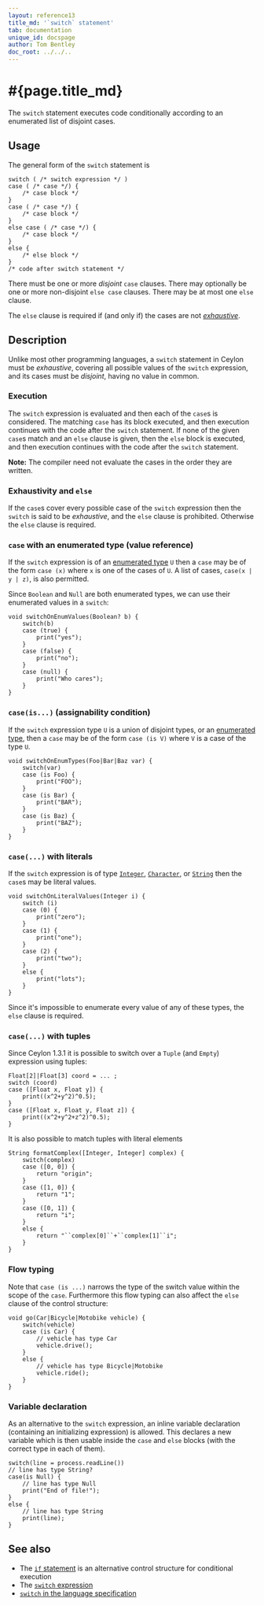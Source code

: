```yaml
---
layout: reference13
title_md: '`switch` statement'
tab: documentation
unique_id: docspage
author: Tom Bentley
doc_root: ../../..
---
```


# #{page.title_md}

The `switch` statement executes code conditionally according to an enumerated 
list of disjoint cases.

## Usage 

The general form of the `switch` statement is

<!-- check:none -->
<!-- try: -->
    switch ( /* switch expression */ )
    case ( /* case */) {
        /* case block */
    }
    case ( /* case */) {
        /* case block */
    }
    else case ( /* case */) {
        /* case block */
    }
    else {
        /* else block */
    }
    /* code after switch statement */

There must be one or more *disjoint* `case` clauses. There may optionally
be one or more non-disjoint `else case` clauses. There may be at most one
`else` clause.

The `else` clause is required if (and only if) the cases are not 
[*exhaustive*](#exhaustivity_and_else).

## Description

Unlike most other programming languages, a `switch` statement in Ceylon must be
_exhaustive_, covering all possible values of the `switch` expression, and its
cases must be _disjoint_, having no value in common.

### Execution

The `switch` expression is evaluated and then each of the `case`s is considered. 
The matching `case` has its block executed, and then execution continues with the 
code after the `switch` statement. If none of the given `case`s match and an `else` 
clause is given, then the `else` block is executed, and then execution continues 
with the code after the `switch` statement. 

**Note:** The compiler need not evaluate the cases in the order they are written.

### Exhaustivity and `else`

If the `case`s cover every possible case of the `switch` expression then the 
`switch` is said to be *exhaustive*, and the `else` clause is prohibited. 
Otherwise the `else` clause is required.

### `case` with an enumerated type (value reference)

If the `switch` expression is of an 
[enumerated type](../../structure/type-declaration#enumerated_types) `U` then a `case` may 
be of the form `case (x)` where `x` is one of the cases of `U`. A list of cases, 
`case(x | y | z)`, is also permitted.
  
Since `Boolean` and `Null` are both enumerated types, we can use their enumerated
values in a `switch`:

<!-- try: -->
    void switchOnEnumValues(Boolean? b) {
        switch(b)
        case (true) {
            print("yes");
        }
        case (false) {
            print("no");
        }
        case (null) {
            print("Who cares");
        }
    }

### `case(is...)` (assignability condition)
  
If the `switch` expression type `U` is a union of disjoint types, or an 
[enumerated type](../../structure/type-declaration#enumerated_types), then a `case` 
may be of the form `case (is V)` where `V` is a case of the type `U`.

<!-- try: -->
    void switchOnEnumTypes(Foo|Bar|Baz var) {
        switch(var)
        case (is Foo) {
            print("FOO");
        }
        case (is Bar) {
            print("BAR");
        }
        case (is Baz) {
            print("BAZ");
        }
    }

### `case(...)` with literals

If the `switch` expression is of type [`Integer`](#{site.urls.apidoc_1_3}/Integer.type.html), 
[`Character`](#{site.urls.apidoc_1_3}/Character.type.html), or 
[`String`](#{site.urls.apidoc_1_3}/String.type.html) then the 
`case`s may be literal values.

<!-- try: -->
    void switchOnLiteralValues(Integer i) {
        switch (i)
        case (0) {
            print("zero"); 
        }
        case (1) {
            print("one");
        }
        case (2) {
            print("two");
        }
        else { 
            print("lots"); 
        }
    }

Since it's impossible to enumerate every value of any of these types, the `else` 
clause is required.

### `case(...)` with tuples

Since Ceylon 1.3.1 it is possible to switch over a `Tuple` (and `Empty`) expression using 
tuples:

<!-- try: -->
    Float[2]|Float[3] coord = ... ;
    switch (coord)
    case ([Float x, Float y]) { 
        print((x^2+y^2)^0.5);
    }
    case ([Float x, Float y, Float z]) {
        print((x^2+y^2+z^2)^0.5);
    }

It is also possible to match tuples with literal elements

<!-- try: -->
    String formatComplex([Integer, Integer] complex) {
        switch(complex)
        case ([0, 0]) {
            return "origin";
        }
        case ([1, 0]) {
            return "1";
        }
        case ([0, 1]) {
            return "i";
        } 
        else {
            return "``complex[0]``+``complex[1]``i";
        }
    }

### Flow typing

Note that `case (is ...)` narrows the type of the switch value within the 
scope of the `case`. Furthermore this flow typing can also affect the `else` 
clause of the control structure:

    void go(Car|Bicycle|Motobike vehicle) {
        switch(vehicle)
        case (is Car) {
            // vehicle has type Car
            vehicle.drive();
        } 
        else {
            // vehicle has type Bicycle|Motobike
            vehicle.ride();
        }
    }

### Variable declaration

As an alternative to the `switch` expression, an inline variable declaration (containing an initializing expression) is allowed. This declares a new variable which is then usable inside the `case` and `else` blocks (with the correct type in each of them).

    switch(line = process.readLine())
    // line has type String?
    case(is Null) {
        // line has type Null
        print("End of file!");
    }
    else {
        // line has type String
        print(line);
    }


## See also

* The [`if` statement](../if) is an alternative control structure for 
  conditional execution
* The [`switch` expression](../../expression/switch/) 
* [`switch` in the language specification](#{site.urls.spec_current}#switchcaseelse)


